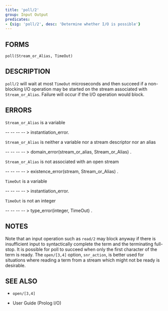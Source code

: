 ```yaml
---
title: 'poll/2'
group: Input Output
predicates:
- {sig: 'poll/2', desc: 'Determine whether I/O is possible'}
---
```


## FORMS
```
poll(Stream_or_Alias, TimeOut)
```

## DESCRIPTION

`poll/2` will wait at most `TimeOut` microseconds and then succeed if a non-blocking I/O operation may be started on the stream associated with `Stream_or_Alias`. Failure will occur if the I/O operation would block.

## ERRORS

`Stream_or_Alias` is a variable

-- -- -- -- &gt; instantiation_error.

`Stream_or_Alias` is neither a variable nor a stream descriptor nor an alias

-- -- -- -- &gt; domain_error(stream_or_alias, Stream_or_Alias) .

`Stream_or_Alias` is not associated with an open stream

-- -- -- -- &gt; existence_error(stream, Stream_or_Alias) .

`TimeOut` is a variable

-- -- -- -- &gt; instantiation_error.

`TimeOut` is not an integer

-- -- -- -- &gt; type_error(integer, TimeOut) .


## NOTES

Note that an input operation such as `read/2` may block anyway if there is insufficient input to syntactically complete the term and the terminating full-stop. It is possible for poll to succeed when only the first character of the term is ready. The `open/[3,4]` option, `snr_action`, is better used for situations where reading a term from a stream which might not be ready is desirable.

## SEE ALSO

- `open/[3,4]`

- User Guide (Prolog I/O)

